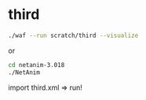 # third
```bash
./waf --run scratch/third --visualize
```
or

```bash
cd netanim-3.018
./NetAnim
```
import third.xml => run!
